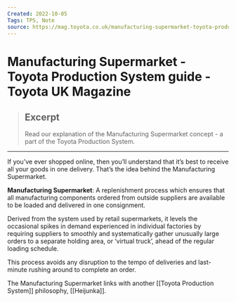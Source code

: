 ```yaml
---
Created: 2022-10-05
Tags: TPS, Note
source: https://mag.toyota.co.uk/manufacturing-supermarket-toyota-production-system/
---
```


# Manufacturing Supermarket - Toyota Production System guide - Toyota UK Magazine

> ## Excerpt
> Read our explanation of the Manufacturing Supermarket concept - a part of the Toyota Production System.

---
If you’ve ever shopped online, then you’ll understand that it’s best to receive all your goods in one delivery. That’s the idea behind the Manufacturing Supermarket.

**Manufacturing Supermarket**: A replenishment process which ensures that all manufacturing components ordered from outside suppliers are available to be loaded and delivered in one consignment.

Derived from the system used by retail supermarkets, it levels the occasional spikes in demand experienced in individual factories by requiring suppliers to smoothly and systematically gather unusually large orders to a separate holding area, or ‘virtual truck’, ahead of the regular loading schedule.

This process avoids any disruption to the tempo of deliveries and last-minute rushing around to complete an order.

The Manufacturing Supermarket links with another [[Toyota Production System]] philosophy, [[Heijunka]].